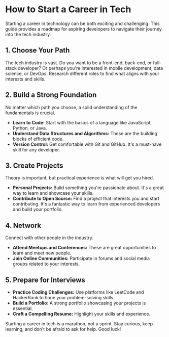 # How to Start a Career in Tech

Starting a career in technology can be both exciting and challenging. This guide provides a roadmap for aspiring developers to navigate their journey into the tech industry.

## 1. Choose Your Path

The tech industry is vast. Do you want to be a front-end, back-end, or full-stack developer? Or perhaps you're interested in mobile development, data science, or DevOps. Research different roles to find what aligns with your interests and skills.

## 2. Build a Strong Foundation

No matter which path you choose, a solid understanding of the fundamentals is crucial.

- **Learn to Code:** Start with the basics of a language like JavaScript, Python, or Java.
- **Understand Data Structures and Algorithms:** These are the building blocks of efficient code.
- **Version Control:** Get comfortable with Git and GitHub. It's a must-have skill for any developer.

## 3. Create Projects

Theory is important, but practical experience is what will get you hired.

- **Personal Projects:** Build something you're passionate about. It's a great way to learn and showcase your skills.
- **Contribute to Open Source:** Find a project that interests you and start contributing. It's a fantastic way to learn from experienced developers and build your portfolio.

## 4. Network

Connect with other people in the industry.

- **Attend Meetups and Conferences:** These are great opportunities to learn and meet new people.
- **Join Online Communities:** Participate in forums and social media groups related to your interests.

## 5. Prepare for Interviews

- **Practice Coding Challenges:** Use platforms like LeetCode and HackerRank to hone your problem-solving skills.
- **Build a Portfolio:** A strong portfolio showcasing your projects is essential.
- **Craft a Compelling Resume:** Highlight your skills and experience.

Starting a career in tech is a marathon, not a sprint. Stay curious, keep learning, and don't be afraid to ask for help. Good luck!

